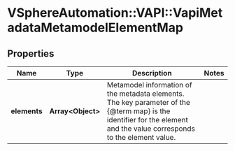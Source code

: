 # VSphereAutomation::VAPI::VapiMetadataMetamodelElementMap

## Properties
Name | Type | Description | Notes
------------ | ------------- | ------------- | -------------
**elements** | **Array&lt;Object&gt;** | Metamodel information of the metadata elements. The key parameter of the {@term map} is the identifier for the element and the value corresponds to the element value. | 


